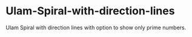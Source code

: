 # Ulam-Spiral-with-direction-lines
Ulam Spiral with direction lines with option to show only prime numbers.
